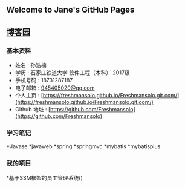 ## Welcome to Jane's GitHub Pages

## [博客园](https://www.cnblogs.com/)

### 基本资料

* 姓名 : 孙浩楠
* 学历 : 石家庄铁道大学  软件工程（本科）  2017级  
* 手机号码 : 18731287187  
* 电子邮箱 : 945405020@qq.com
* 个人主页 : [https://freshmansolo.github.io/Freshmansolo.git.com/](https://freshmansolo.github.io/Freshmansolo.git.com/)
* Github 地址 : [https://github.com/Freshmansolo](https://github.com/Freshmansolo)


### 学习笔记
*Javase
*javaweb
*spring
*springmvc
*mybatis
*mybatisplus

### 我的项目

*基于SSM框架的员工管理系统()
